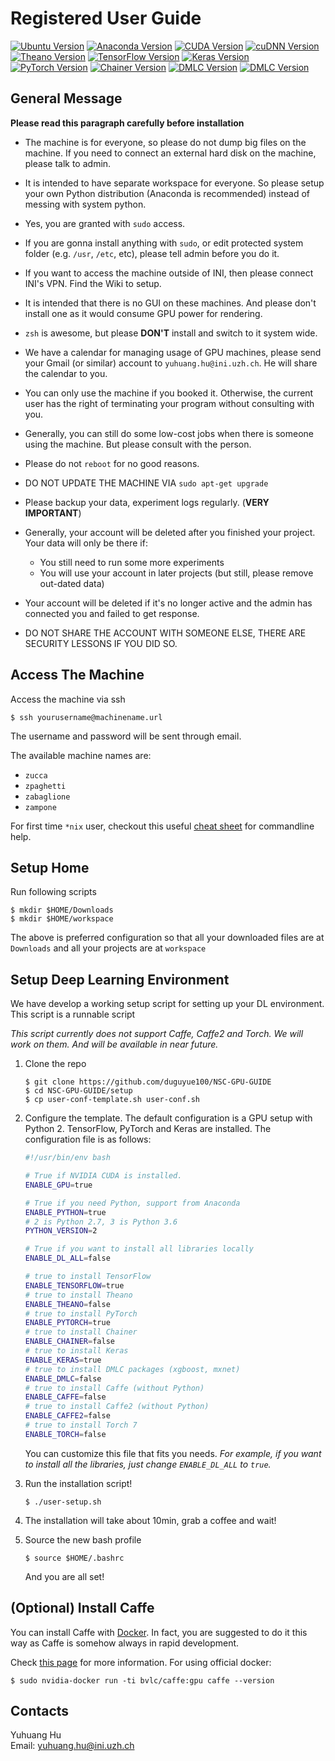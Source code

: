 # Registered User Guide

[![Ubuntu Version](https://img.shields.io/badge/Ubuntu%20Server-16.04-yellowgreen.svg)](https://launchpad.net/ubuntu/+mirror/releases.ubuntu.csg.uzh.ch-releases)
[![Anaconda Version](https://img.shields.io/badge/Anaconda-4.4.0-orange.svg)](https://repo.continuum.io/archive/Anaconda2-4.4.0-Linux-x86_64.sh)
[![CUDA Version](https://img.shields.io/badge/CUDA-8.0-blue.svg)](https://developer.nvidia.com/cuda-downloads)
[![cuDNN Version](https://img.shields.io/badge/cuDNN-6.0-blue.svg)](https://developer.nvidia.com/cuda-downloads)
[![Theano Version](https://img.shields.io/badge/Theano-0.9.0-yellow.svg)](http://deeplearning.net/software/theano/)
[![TensorFlow Version](https://img.shields.io/badge/TensorFlow-1.3-yellow.svg)](https://www.tensorflow.org/)
[![Keras Version](https://img.shields.io/badge/Keras-2.0.8-yellow.svg)](https://keras.io/)
[![PyTorch Version](https://img.shields.io/badge/PyTorch-0.2.0-yellow.svg)](http://pytorch.org/)
[![Chainer Version](https://img.shields.io/badge/Chainer-2.1.0-yellow.svg)](http://chainer.org/)
[![DMLC Version](https://img.shields.io/badge/xgboost-0.6.0-yellow.svg)](https://xgboost.readthedocs.io/en/latest/)
[![DMLC Version](https://img.shields.io/badge/mxnet-0.11.0-yellow.svg)](https://mxnet.incubator.apache.org/)


## General Message

__Please read this paragraph carefully before installation__

+ The machine is for everyone, so please do not dump big files on the machine.
If you need to connect an external hard disk on the machine, please talk to admin.

+ It is intended to have separate workspace for everyone. So please setup your own Python
distribution (Anaconda is recommended) instead of messing with system python.

+ Yes, you are granted with `sudo` access.

+ If you are gonna install anything with `sudo`, or edit protected system folder (e.g. `/usr`, `/etc`, etc),
please tell admin before you do it.

+ If you want to access the machine outside of INI, then please connect INI's VPN.
Find the Wiki to setup.

+ It is intended that there is no GUI on these machines. And please don't install one as it would consume GPU power for rendering.

+ `zsh` is awesome, but please __DON'T__ install and switch to it system wide.

+ We have a calendar for managing usage of GPU machines, please send your Gmail (or similar) account to `yuhuang.hu@ini.uzh.ch`.
He will share the calendar to you.

+ You can only use the machine if you booked it. Otherwise, the current user has the
right of terminating your program without consulting with you.

+ Generally, you can still do some low-cost jobs when there is someone using the machine.
But please consult with the person.

+ Please do not `reboot` for no good reasons.

+ DO NOT UPDATE THE MACHINE VIA `sudo apt-get upgrade`

+ Please backup your data, experiment logs regularly. (__VERY IMPORTANT__)

+ Generally, your account will be deleted after you finished your project.
Your data will only be there if:
    + You still need to run some more experiments
    + You will use your account in later projects (but still, please remove out-dated data)

+ Your account will be deleted if it's no longer active and the admin has connected you and failed to get response.

+ DO NOT SHARE THE ACCOUNT WITH SOMEONE ELSE, THERE ARE SECURITY LESSONS IF YOU DID SO.

## Access The Machine

Access the machine via ssh

```
$ ssh yourusername@machinename.url
```

The username and password will be sent through email.

The available machine names are:

+ `zucca`
+ `zpaghetti`
+ `zabaglione`
+ `zampone`

For first time `*nix` user, checkout this useful [cheat sheet](https://www.cheatography.com/davechild/cheat-sheets/linux-command-line/) for commandline help.

## Setup Home

Run following scripts

```
$ mkdir $HOME/Downloads
$ mkdir $HOME/workspace
```

The above is preferred configuration so that all your downloaded files are
at `Downloads` and all your projects are at `workspace`

## Setup Deep Learning Environment

We have develop a working setup script for setting up your DL environment.
This script is a runnable script 

_This script currently does not support Caffe, Caffe2 and Torch. We will work on them. And will be available in near future._

1. Clone the repo

    ```
    $ git clone https://github.com/duguyue100/NSC-GPU-GUIDE
    $ cd NSC-GPU-GUIDE/setup
    $ cp user-conf-template.sh user-conf.sh
    ```
2. Configure the template. The default configuration is a GPU setup with Python 2. TensorFlow, PyTorch and Keras are installed. The configuration file is as follows:

    ```bash
    #!/usr/bin/env bash

    # True if NVIDIA CUDA is installed.
    ENABLE_GPU=true

    # True if you need Python, support from Anaconda
    ENABLE_PYTHON=true
    # 2 is Python 2.7, 3 is Python 3.6
    PYTHON_VERSION=2

    # True if you want to install all libraries locally
    ENABLE_DL_ALL=false

    # true to install TensorFlow
    ENABLE_TENSORFLOW=true
    # true to install Theano
    ENABLE_THEANO=false
    # true to install PyTorch
    ENABLE_PYTORCH=true
    # true to install Chainer
    ENABLE_CHAINER=false
    # true to install Keras
    ENABLE_KERAS=true
    # true to install DMLC packages (xgboost, mxnet)
    ENABLE_DMLC=false
    # true to install Caffe (without Python)
    ENABLE_CAFFE=false
    # true to install Caffe2 (without Python)
    ENABLE_CAFFE2=false
    # true to install Torch 7
    ENABLE_TORCH=false
    ```

    You can customize this file that fits you needs. _For example, if you want to install all the libraries, just change `ENABLE_DL_ALL` to `true`._

3. Run the installation script!

    ```
    $ ./user-setup.sh
    ```

4. The installation will take about 10min, grab a coffee and wait!

5. Source the new bash profile

    ```
    $ source $HOME/.bashrc
    ```

    And you are all set!


## (Optional) Install Caffe

You can install Caffe with [Docker](https://www.docker.com/).
In fact, you are suggested to do it this way as Caffe is somehow always in rapid development.

Check [this page](https://github.com/BVLC/caffe/tree/master/docker) for more information.
For using official docker:

```
$ sudo nvidia-docker run -ti bvlc/caffe:gpu caffe --version
```

## Contacts

Yuhuang Hu  
Email: yuhuang.hu@ini.uzh.ch
